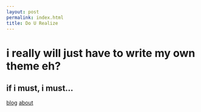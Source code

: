 ```yaml
---
layout: post
permalink: index.html
title: Do U Realize
---
```

 
# i really will just have to write my own theme eh? 

## if i must, i must...

[blog](destroying.computer/posts/ "blog") 
[about](destroying.computer/about/ "about") 